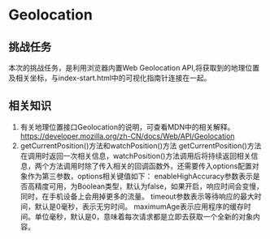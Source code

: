 # Geolocation

## 挑战任务
本次的挑战任务，是利用浏览器内置Web Geolocation API,将获取到的地理位置及相关坐标，与index-start.html中的可视化指南针连接在一起。

## 相关知识
1. 有关地理位置接口Geolocation的说明，可查看MDN中的相关解释。
https://developer.mozilla.org/zh-CN/docs/Web/API/Geolocation
2. getCurrentPosition()方法和watchPosition()方法 getCurrentPosition()方法在调用时返回一次相关信息，watchPosition()方法调用后将持续返回相关信息，两个方法调用时除了传入相关的回调函数外，还需要传入options配置对象作为第三参数，options相关键值如下：
enableHighAccuracy参数表示是否高精度可用，为Boolean类型，默认为false，如果开启，响应时间会变慢，同时，在手机设备上会用掉更多的流量。
timeout参数表示等待响应的最大时间，默认是0毫秒，表示无穷时间。
maximumAge表示应用程序的缓存时间。单位毫秒，默认是0，意味着每次请求都是立即去获取一个全新的对象内容。
